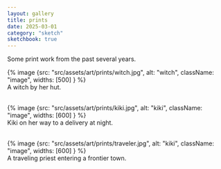 ```yaml
---
layout: gallery
title: prints
date: 2025-03-01
category: "sketch"
sketchbook: true
---
```


Some print work from the past several years.


{% image {src: "src/assets/art/prints/witch.jpg", alt: "witch", className: "image", widths: [500] } %}
<br>
A witch by her hut.
<br>
<br>


{% image {src: "src/assets/art/prints/kiki.jpg", alt: "kiki", className: "image", widths: [600] } %}
<br>
Kiki on her way to a delivery at night.
<br>
<br>


{% image {src: "src/assets/art/prints/traveler.jpg", alt: "kiki", className: "image", widths: [600] } %}
<br>
A traveling priest entering a frontier town.
<br>
<br>


